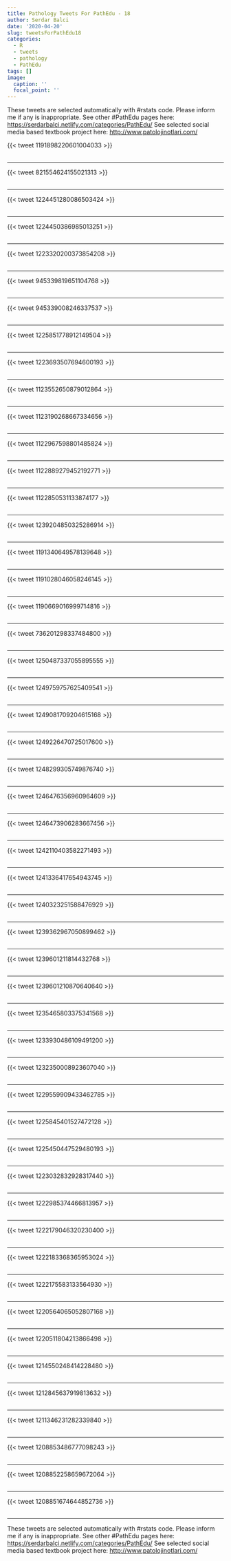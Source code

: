 ```yaml
---
title: Pathology Tweets For PathEdu - 18
author: Serdar Balci
date: '2020-04-20'
slug: tweetsForPathEdu18
categories:
  - R
  - tweets
  - pathology
  - PathEdu
tags: []
image:
  caption: ''
  focal_point: ''
---
```



These tweets are selected automatically with #rstats code. Please inform me if any is inappropriate.
See other #PathEdu pages here: https://serdarbalci.netlify.com/categories/PathEdu/ 
See selected social media based textbook project here: http://www.patolojinotlari.com/

{{< tweet 1191898220601004033 >}}
<br>
<br>
<hr>
{{< tweet 821554624155021313 >}}
<br>
<br>
<hr>
{{< tweet 1224451280086503424 >}}
<br>
<br>
<hr>
{{< tweet 1224450386985013251 >}}
<br>
<br>
<hr>
{{< tweet 1223320200373854208 >}}
<br>
<br>
<hr>
{{< tweet 945339819651104768 >}}
<br>
<br>
<hr>
{{< tweet 945339008246337537 >}}
<br>
<br>
<hr>
{{< tweet 1225851778912149504 >}}
<br>
<br>
<hr>
{{< tweet 1223693507694600193 >}}
<br>
<br>
<hr>
{{< tweet 1123552650879012864 >}}
<br>
<br>
<hr>
{{< tweet 1123190268667334656 >}}
<br>
<br>
<hr>
{{< tweet 1122967598801485824 >}}
<br>
<br>
<hr>
{{< tweet 1122889279452192771 >}}
<br>
<br>
<hr>
{{< tweet 1122850531133874177 >}}
<br>
<br>
<hr>
{{< tweet 1239204850325286914 >}}
<br>
<br>
<hr>
{{< tweet 1191340649578139648 >}}
<br>
<br>
<hr>
{{< tweet 1191028046058246145 >}}
<br>
<br>
<hr>
{{< tweet 1190669016999714816 >}}
<br>
<br>
<hr>
{{< tweet 736201298337484800 >}}
<br>
<br>
<hr>
{{< tweet 1250487337055895555 >}}
<br>
<br>
<hr>
{{< tweet 1249759757625409541 >}}
<br>
<br>
<hr>
{{< tweet 1249081709204615168 >}}
<br>
<br>
<hr>
{{< tweet 1249226470725017600 >}}
<br>
<br>
<hr>
{{< tweet 1248299305749876740 >}}
<br>
<br>
<hr>
{{< tweet 1246476356960964609 >}}
<br>
<br>
<hr>
{{< tweet 1246473906283667456 >}}
<br>
<br>
<hr>
{{< tweet 1242110403582271493 >}}
<br>
<br>
<hr>
{{< tweet 1241336417654943745 >}}
<br>
<br>
<hr>
{{< tweet 1240323251588476929 >}}
<br>
<br>
<hr>
{{< tweet 1239362967050899462 >}}
<br>
<br>
<hr>
{{< tweet 1239601211814432768 >}}
<br>
<br>
<hr>
{{< tweet 1239601210870640640 >}}
<br>
<br>
<hr>
{{< tweet 1235465803375341568 >}}
<br>
<br>
<hr>
{{< tweet 1233930486109491200 >}}
<br>
<br>
<hr>
{{< tweet 1232350008923607040 >}}
<br>
<br>
<hr>
{{< tweet 1229559909433462785 >}}
<br>
<br>
<hr>
{{< tweet 1225845401527472128 >}}
<br>
<br>
<hr>
{{< tweet 1225450447529480193 >}}
<br>
<br>
<hr>
{{< tweet 1223032832928317440 >}}
<br>
<br>
<hr>
{{< tweet 1222985374466813957 >}}
<br>
<br>
<hr>
{{< tweet 1222179046320230400 >}}
<br>
<br>
<hr>
{{< tweet 1222183368365953024 >}}
<br>
<br>
<hr>
{{< tweet 1222175583133564930 >}}
<br>
<br>
<hr>
{{< tweet 1220564065052807168 >}}
<br>
<br>
<hr>
{{< tweet 1220511804213866498 >}}
<br>
<br>
<hr>
{{< tweet 1214550248414228480 >}}
<br>
<br>
<hr>
{{< tweet 1212845637919813632 >}}
<br>
<br>
<hr>
{{< tweet 1211346231282339840 >}}
<br>
<br>
<hr>
{{< tweet 1208853486777098243 >}}
<br>
<br>
<hr>
{{< tweet 1208852258659672064 >}}
<br>
<br>
<hr>
{{< tweet 1208851674644852736 >}}
<br>
<br>
<hr>


These tweets are selected automatically with #rstats code. Please inform me if any is inappropriate.
See other #PathEdu pages here: https://serdarbalci.netlify.com/categories/PathEdu/ 
See selected social media based textbook project here: http://www.patolojinotlari.com/
